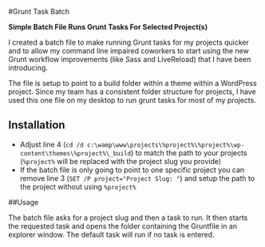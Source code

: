 #Grunt Task Batch

**Simple Batch File Runs Grunt Tasks For Selected Project(s)**

I created a batch file to make running Grunt tasks for my projects quicker and to allow my command line impaired coworkers to start using the new Grunt workflow improvements (like Sass and LiveReload) that I have been introducing.

The file is setup to point to a build folder within a theme within a WordPress project. Since my team has a consistent folder structure for projects, I have used this one file on my desktop to run grunt tasks for most of my projects.

## Installation

- Adjust line 4 (`cd /d c:\wamp\www\projects\%project%\%project%\wp-content\themes\%project%\_build`) to match the path to your projects (`%project%` will be replaced with the project slug you provide)
- If the batch file is only going to point to one specific project you can remove line 3 (`SET /P project="Project Slug: "`) and setup the path to the project without using `%project%`

##Usage

The batch file asks for a project slug and then a task to run. It then starts the requested task and opens the folder containing the Gruntfile in an explorer window. The default task will run if no task is entered.

